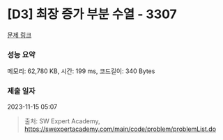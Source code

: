 # [D3] 최장 증가 부분 수열 - 3307 

[문제 링크](https://swexpertacademy.com/main/code/problem/problemDetail.do?contestProbId=AWBOKg-a6l0DFAWr) 

### 성능 요약

메모리: 62,780 KB, 시간: 199 ms, 코드길이: 340 Bytes

### 제출 일자

2023-11-15 05:07



> 출처: SW Expert Academy, https://swexpertacademy.com/main/code/problem/problemList.do